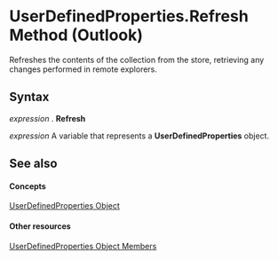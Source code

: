 
# UserDefinedProperties.Refresh Method (Outlook)

Refreshes the contents of the collection from the store, retrieving any changes performed in remote explorers.


## Syntax

 _expression_ . **Refresh**

 _expression_ A variable that represents a **UserDefinedProperties** object.


## See also


#### Concepts


[UserDefinedProperties Object](196e5d4c-22be-02d3-95e0-3ea7594c2e4b.md)
#### Other resources


[UserDefinedProperties Object Members](127bf216-9c55-db30-086e-6b33f0660ab2.md)
